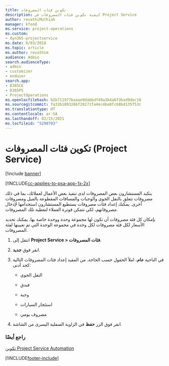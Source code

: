 ```yaml
---
title: تكوين فئات المصروفات
description: كيفية تكوين فئات المصروفات في Project Service
author: revathiMuthiah
manager: kfend
ms.service: project-operations
ms.custom:
- dyn365-projectservice
ms.date: 8/03/2018
ms.topic: article
ms.author: revathim
audience: Admin
search.audienceType:
- admin
- customizer
- enduser
search.app:
- D365CE
- D365PS
- ProjectOperations
ms.openlocfilehash: b2b711977baaae9dabbdf49a3b4a6f3bad9dec18
ms.sourcegitcommit: fa32b1893286f20271fa4ec4be8fc68bd135f53c
ms.translationtype: HT
ms.contentlocale: ar-SA
ms.lasthandoff: 02/15/2021
ms.locfileid: "5290703"
---
```

# <a name="configure-expense-categories-project-service"></a>تكوين فئات المصروفات (Project Service)

[!include [banner](../includes/psa-now-project-operations.md)]

[!INCLUDE[cc-applies-to-psa-app-1x-2x](../includes/cc-applies-to-psa-app-1x-2x.md)]

يتكبد المستشارون بعض المصروفات لدى تنفيذ بعض الأعمال لعملائك، بما في ذلك مصروفات تتعلق بالنقل الجوي والوجبات والمسافات المقطوعة بالميل ومصروفات أخرى. يمكنك إعداد فئات مصروفات يستطيع المستشارون استخدامها لإدخال مصروفاتهم، لكي تتمكن فوترة العملاء لتغطية تلك المصروفات.  
  
بإمكان كل فئة مصروفات أن تكون لها مجموعة وحدة ووحدة خاصة بها. يمكنك تحديد الأسعار لكل فئة مصروفات لكل وحدة في مجموعة الوحدة التي تم تعيينها لفئة المصروفات.  
  
1.  انتقل إلى **Project Service > فئات المصروفات**.  
  
2.  انقر فوق **جديد**.  
  
3.  في الناحية **عام**، املأ الحقول حسب الحاجة. من المفيد إعداد فئات المصروفات التالية كحد أدنى:  
  
    -   النقل الجوي  
  
    -   فندق  
  
    -   وجبة  
  
    -   استئجار السيارات  
  
    -   مصروف يومي  
  
4.  انقر فوق الزر **حفظ** في الزاوية السفلية اليسرى من الشاشة.  
  
### <a name="see-also"></a>راجع أيضًا  
 [تكوين Project Service Automation](../psa/configure.md)


[!INCLUDE[footer-include](../includes/footer-banner.md)]